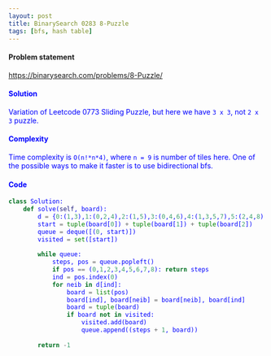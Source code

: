 ```yaml
---
layout: post
title: BinarySearch 0283 8-Puzzle
tags: [bfs, hash table]
---
```


#### Problem statement

<a href="https://binarysearch.com/problems/8-Puzzle/"> <font color = blue>https://binarysearch.com/problems/8-Puzzle/

#### Solution
Variation of Leetcode 0773 Sliding Puzzle, but here we have `3 x 3`, not `2 x 3` puzzle.

#### Complexity
Time complexity is `O(n!*n*4)`, where `n = 9` is number of tiles here. One of the possible ways to make it faster is to use bidirectional bfs.

#### Code
```python
class Solution:
    def solve(self, board):
        d = {0:(1,3),1:(0,2,4),2:(1,5),3:(0,4,6),4:(1,3,5,7),5:(2,4,8),6:(3,7),7:(4,6,8),8:(5,7)}
        start = tuple(board[0]) + tuple(board[1]) + tuple(board[2])
        queue = deque([(0, start)])
        visited = set([start])
        
        while queue:
            steps, pos = queue.popleft()
            if pos == (0,1,2,3,4,5,6,7,8): return steps
            ind = pos.index(0)
            for neib in d[ind]:
                board = list(pos)
                board[ind], board[neib] = board[neib], board[ind]
                board = tuple(board)
                if board not in visited:
                    visited.add(board)
                    queue.append((steps + 1, board))
                    
        return -1
```
